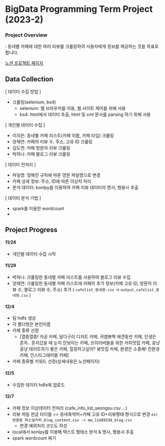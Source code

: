 # BigData Programming Term Project (2023-2)

### Project Overview
: 동네별 카페에 대한 여러 리뷰를 크롤링하여 사용자에게 정보를 제공하는 것을 목표로 합니다.

[노션 프로젝트 페이지](https://heathered-felidae-571.notion.site/59b728d8b08c45e6a88a9bb8caa69714?v=3c8d18a732144636a699e861f70889fc&pvs=4)

## Data Collection
[ 데이터 수집 방법 ]
- 크롤링(selenium, bs4)   
   - selenium: 웹 브라우저를 이용, 웹 사이트 제어를 위해 사용
   - bs4: html에서 데이터 추출, html 및 xml 문서를 parsing 하기 위해 사용

[ 개인별 데이터 수집 ]
- 이지은: 동네별 카페 리스트(카페 이름, 카페 타입) 크롤링
- 양채연: 카페의 리뷰 수, 주소, 고유 ID 크롤링
- 김도연: 카페 방문자 리뷰 크롤링
- 박하나: 카페 블로그 리뷰 크롤링

[ 데이터 전처리 ]
- 파일명: 정해진 규칙에 따른 영문 파일명으로 변경
- 카페 상세 정보: 주소, ID에 따른 이상치 처리
- 분석 데이터: konlpy를 이용하여 카페 리뷰 데이터의 명사, 형용사 추출

[ 데이터 분석 기법 ]
- spark를 이용한 wordcount
- 


## Project Progress

#### 11/24
- 개인별 데이터 수집 시작

#### 11/29
- 박하나: 크롤링한 동네별 카페 리스트를 사용하여 블로그 리뷰 수집
- 양채연: 크롤링한 동네별 카페 리스트에 카페의 추가 정보(카페 고유 ID, 방문자 리뷰 수, 블로그 리뷰 수, 주소) 추가
  ( `cafelist_동네명.csv` -> `output_cafelist_동네명.csv` )

#### 12/4 
- 팀 hdfs 생성
- 각 폴더명은 본인이름
- 카페 종류 선정
   - [열중열중! 카공 카페, 달다구리 디저트 카페, 귀염뽀짝 애견동반 카페, 인생은 혼자.. 혼자갔을 때 눈치 안보이는 카페, 코히러버들을 위한 커피맛집 카페, 꽁냥꽁냥 데이트하기 좋은 카페, 힐링하고싶어? 뷰맛집 카페, 환경은 소중해! 친환경 카페, 인스타그래머블 카페]
- 카페 종류별 키워드 선정(상세내용은 노션페이지)

#### 12/5
- 수집한 데이터 hdfs에 업로드

#### 12/7
- 카페 정보 이상데이터 전처리 (cafe_info_list_seongsu.csv ...)
- 리뷰 파일 한글 타이틀 => 동네축약어+카페 고유 ID+리뷰형태 형식으로 변경 `ex) 망원동 퍼스널커피_blog_content.csv -> mw_11489338_blog.csv`
  - 변경 예외처리 코드도 작성
- local에서 konlpy를 이용해 텍스트 형태소 분석 & 명사, 형용사 추출
- spark wordcount 짜기
